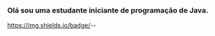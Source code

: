 ### Olá sou uma estudante iniciante de programação de Java. 

https://img.shields.io/badge/<LABEL>-<MESSAGE>-<COLOR>

<!--
**iancaTino/iancaTino** is a ✨ _special_ ✨ repository because its `README.md` (this file) appears on your GitHub profile.

